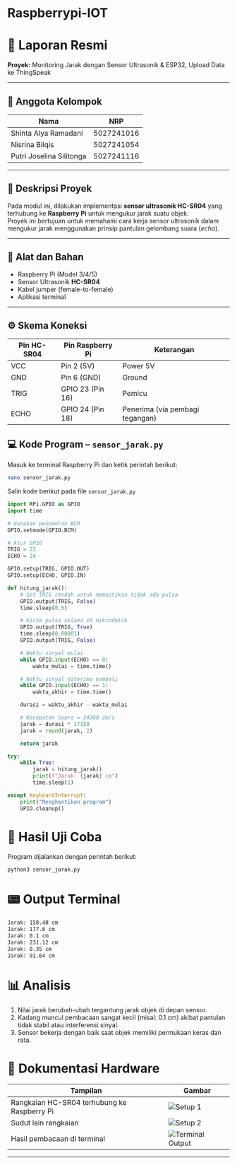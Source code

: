 # Raspberrypi-IOT
# 📑 Laporan Resmi
**Proyek:** Monitoring Jarak dengan Sensor Ultrasonik & ESP32, Upload Data ke ThingSpeak  

---

## 👥 Anggota Kelompok
| Nama                     | NRP        |
|---------------------------|------------|
| Shinta Alya Ramadani      | 5027241016 |
| Nisrina Bilqis            | 5027241054 |
| Putri Joselina Silitonga  | 5027241116 |

---

## 📘 Deskripsi Proyek
Pada modul ini, dilakukan implementasi **sensor ultrasonik HC-SR04** yang terhubung ke **Raspberry Pi** untuk mengukur jarak suatu objek.  
Proyek ini bertujuan untuk memahami cara kerja sensor ultrasonik dalam mengukur jarak menggunakan prinsip pantulan gelombang suara (*echo*).

---

## 🧰 Alat dan Bahan
- Raspberry Pi (Model 3/4/5)  
- Sensor Ultrasonik **HC-SR04**   
- Kabel jumper (female-to-female)  
- Aplikasi terminal 
---

## ⚙️ Skema Koneksi

| Pin HC-SR04 | Pin Raspberry Pi | Keterangan |
|--------------|------------------|-------------|
| VCC | Pin 2 (5V) | Power 5V |
| GND | Pin 6 (GND) | Ground |
| TRIG | GPIO 23 (Pin 16) | Pemicu |
| ECHO | GPIO 24 (Pin 18) | Penerima (via pembagi tegangan) |


## 💻 Kode Program – `sensor_jarak.py`

Masuk ke terminal Raspberry Pi dan ketik perintah berikut:
```bash
nano sensor_jarak.py
```
Salin kode berikut pada file ``` sensor_jarak.py ```

```python
import RPi.GPIO as GPIO
import time

# Gunakan penomoran BCM
GPIO.setmode(GPIO.BCM)

# Atur GPIO
TRIG = 23
ECHO = 24

GPIO.setup(TRIG, GPIO.OUT)
GPIO.setup(ECHO, GPIO.IN)

def hitung_jarak():
    # Set TRIG rendah untuk memastikan tidak ada pulsa
    GPIO.output(TRIG, False)
    time.sleep(0.5)

    # Kirim pulsa selama 10 mikrodetik
    GPIO.output(TRIG, True)
    time.sleep(0.00001)
    GPIO.output(TRIG, False)

    # Waktu sinyal mulai
    while GPIO.input(ECHO) == 0:
        waktu_mulai = time.time()

    # Waktu sinyal diterima kembali
    while GPIO.input(ECHO) == 1:
        waktu_akhir = time.time()

    durasi = waktu_akhir - waktu_mulai

    # Kecepatan suara = 34300 cm/s
    jarak = durasi * 17150
    jarak = round(jarak, 2)

    return jarak

try:
    while True:
        jarak = hitung_jarak()
        print(f"Jarak: {jarak} cm")
        time.sleep(1)

except KeyboardInterrupt:
    print("Menghentikan program")
    GPIO.cleanup()
```

# 🧪 Hasil Uji Coba

Program dijalankan dengan perintah berikut:

```bash
python3 sensor_jarak.py
```

# 📟 Output Terminal
```bash
Jarak: 158.48 cm
Jarak: 177.6 cm
Jarak: 0.1 cm
Jarak: 231.12 cm
Jarak: 0.35 cm
Jarak: 91.64 cm
```

# 📊 Analisis

1. Nilai jarak berubah-ubah tergantung jarak objek di depan sensor.
2. Kadang muncul pembacaan sangat kecil (misal: 0.1 cm) akibat pantulan tidak stabil atau interferensi sinyal.
3. Sensor bekerja dengan baik saat objek memiliki permukaan keras dan rata.

# 🔌 Dokumentasi Hardware

| Tampilan | Gambar |
|-----------|--------|
| Rangkaian HC-SR04 terhubung ke Raspberry Pi | ![Setup 1](./WhatsApp%20Image%202025-10-15%20at%2011.27.42.jpeg) |
| Sudut lain rangkaian | ![Setup 2](./WhatsApp%20Image%202025-10-15%20at%2011.27.43.jpeg) |
| Hasil pembacaan di terminal | ![Terminal Output](./WhatsApp%20Image%202025-10-15%20at%2011.28.42.jpeg) |

---

